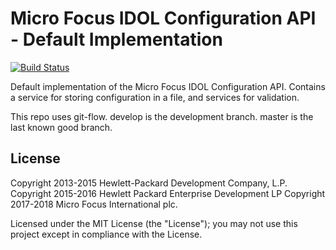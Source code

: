 # Micro Focus IDOL Configuration API - Default Implementation

[![Build Status](https://travis-ci.org/microfocus-idol/java-configuration-impl.svg?branch=master)](https://travis-ci.org/microfocus-idol/java-configuration-impl)

Default implementation of the Micro Focus IDOL Configuration API.  Contains a service for storing configuration in a file, and services for validation.

This repo uses git-flow. develop is the development branch. master is the last known good branch.

## License
Copyright 2013-2015 Hewlett-Packard Development Company, L.P.
Copyright 2015-2016 Hewlett Packard Enterprise Development LP
Copyright 2017-2018 Micro Focus International plc.

Licensed under the MIT License (the "License"); you may not use this project except in compliance with the License.
